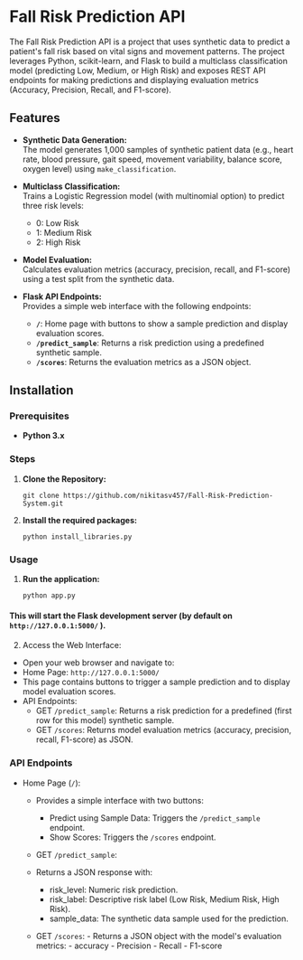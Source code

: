 # Fall Risk Prediction API

The Fall Risk Prediction API is a project that uses synthetic data to predict a patient's fall risk based on vital signs and movement patterns. The project leverages Python, scikit-learn, and Flask to build a multiclass classification model (predicting Low, Medium, or High Risk) and exposes REST API endpoints for making predictions and displaying evaluation metrics (Accuracy, Precision, Recall, and F1-score).

## Features

- **Synthetic Data Generation:**  
  The model generates 1,000 samples of synthetic patient data (e.g., heart rate, blood pressure, gait speed, movement variability, balance score, oxygen level) using `make_classification`.

- **Multiclass Classification:**  
  Trains a Logistic Regression model (with multinomial option) to predict three risk levels:
  - 0: Low Risk
  - 1: Medium Risk
  - 2: High Risk

- **Model Evaluation:**  
  Calculates evaluation metrics (accuracy, precision, recall, and F1-score) using a test split from the synthetic data.

- **Flask API Endpoints:**  
  Provides a simple web interface with the following endpoints:
  - **`/`**: Home page with buttons to show a sample prediction and display evaluation scores.
  - **`/predict_sample`**: Returns a risk prediction using a predefined synthetic sample.
  - **`/scores`**: Returns the evaluation metrics as a JSON object.


## Installation

### Prerequisites

- **Python 3.x**  

### Steps

1. **Clone the Repository:**

   ```
   git clone https://github.com/nikitasv457/Fall-Risk-Prediction-System.git
   ```
2.  **Install the required packages:**
    ```
    python install_libraries.py
    ```

### Usage 
1. **Run the application:**

    ```
    python app.py
    ```
#### This will start the Flask development server (by default on ``` http://127.0.0.1:5000/``` ).

2. Access the Web Interface:

- Open your web browser and navigate to:
- Home Page: ```http://127.0.0.1:5000/``` 
- This page contains buttons to trigger a sample prediction and to display model evaluation scores.
- API Endpoints:
    - GET ```/predict_sample```: Returns a risk prediction for a predefined (first row for this model) synthetic sample.
    - GET ```/scores```: Returns model evaluation metrics (accuracy, precision, recall, F1-score) as JSON.

### API Endpoints
- Home Page (```/```):
    - Provides a simple interface with two buttons:

        - Predict using Sample Data: Triggers the ```/predict_sample``` endpoint.
        - Show Scores: Triggers the ```/scores``` endpoint.

    - GET ```/predict_sample```:
    - Returns a JSON response with:
        - risk_level: Numeric risk prediction.
        - risk_label: Descriptive risk label (Low Risk, Medium Risk, High Risk).
        - sample_data: The synthetic data sample used for the prediction.
    
    - GET ```/scores```:
            - Returns a JSON object with the model's evaluation metrics:
                - accuracy
                - Precision
                - Recall
                - F1-score 

